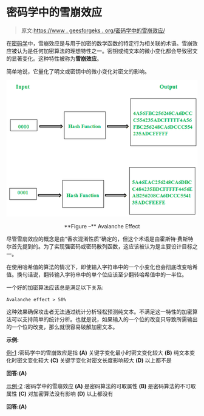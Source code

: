 # 密码学中的雪崩效应

> 原文:[https://www . geesforgeks . org/密码学中的雪崩效应/](https://www.geeksforgeeks.org/avalanche-effect-in-cryptography/)

在[密码学](https://www.geeksforgeeks.org/cryptography-and-its-types/)中，雪崩效应是与用于加密的数学函数的特定行为相关联的术语。雪崩效应被认为是任何加密算法的理想特性之一。密钥或纯文本的微小变化都会导致密文的显著变化。这种特性被称为**雪崩效应**。

简单地说，它量化了明文或密钥中的微小变化对密文的影响。

![](img/285746ef08fdb452978b13622540fb61.png)

<center>**Figure –** Avalanche Effect</center>

尽管雪崩效应的概念是由“香农混淆性质”确定的，但这个术语是由霍斯特·费斯特尔首先提到的。为了实现强密码或密码散列函数，这应该被认为是主要设计目标之一。

在使用哈希值的算法的情况下，即使输入字符串中的一个小变化也会彻底改变哈希值。换句话说，翻转输入字符串中的单个位应该至少翻转哈希值中的一半位。

一个好的加密算法应该总是满足以下关系:

```
Avalanche effect > 50% 
```

这种效果确保攻击者无法通过统计分析轻松预测纯文本。不满足这一特性的加密算法可以支持简单的统计分析。也就是说，如果输入的一个位的改变只导致所需输出的一个位的改变，那么就很容易破解加密文本。

**示例:**

[例-1](https://www.geeksforgeeks.org/isro-isro-cs-2020-question-29/) :密码学中的雪崩效应是指
**(A)** 关键字变化最小时密文变化较大
**(B)** 纯文本变化时密文变化较大
**(C)** 关键字变化对密文长度影响较大
**(D)** 以上都不是

**回答:(A)**

[示例-2](https://www.geeksforgeeks.org/isro-isro-cs-2018-question-36/) :密码学中的雪崩效应
**(A)** 是密码算法的可取属性
**(B)** 是密码算法的不可取属性
**(C)** 对加密算法没有影响
**(D)** 以上都没有

**回答:(A)**